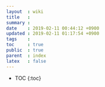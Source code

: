 ```yaml
---
layout  : wiki
title   : 
summary : 
date    : 2019-02-11 00:44:12 +0900
updated : 2019-02-11 01:17:54 +0900
tags    : 
toc     : true
public  : true
parent  : index
latex   : false
---
```

* TOC
{:toc}

